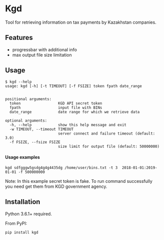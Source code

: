 Kgd
========

Tool for retrieving information on tax payments by Kazakhstan companies.

## Features

* progressbar with additional info
* max output file size limitation


## Usage

```
$ kgd --help
usage: kgd [-h] [-t TIMEOUT] [-f FSIZE] token fpath date_range


positional arguments:
  token                 KGD API secret token
  fpath                 input file with BINs
  date_range            date range for which we retrieve data

optional arguments:
  -h, --help            show this help message and exit
  -w TIMEOUT, --timeout TIMEOUT
                        server connect and failure timeout (default: 3.0)
  -f FSIZE, --fsize FSIZE
                        size limit for output file (default: 50000000)
```

#### Usage examples

```
kgd sdfgggw5gsdg4g4g4435dg /home/user/bins.txt -t 3  2018-01-01:2019-01-01 -f 500000000 
```

Note: In this example secret token is fake. To run command successfully 
you need get them from KGD government agency.

## Installation

Python 3.6.1+ required.

From PyPI:

```
pip install kgd
```

